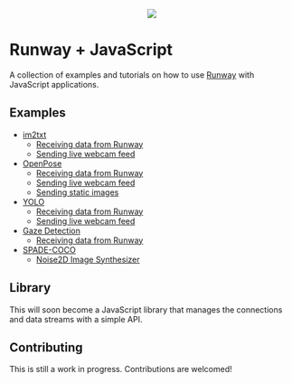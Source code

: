 <p align="center">
  <img src="./assets/cover_runway_javascript_github.jpg">
</p>

# Runway + JavaScript

A collection of examples and tutorials on how to use [Runway](https://runwayml.com/) with JavaScript applications.

## Examples

- [im2txt](/im2txt)
  - [Receiving data from Runway](/im2txt/receivesOnly)
  - [Sending live webcam feed](/im2txt/sendWebcam)
- [OpenPose](/openpose)
  - [Receiving data from Runway](/openpose/receivesOnly)
  - [Sending live webcam feed](/openpose/sendWebcam)
  - [Sending static images](/openpose/sendImage)
- [YOLO](/yolo)
  - [Receiving data from Runway](/yolo/receivesOnly)
  - [Sending live webcam feed](/yolo/sendWebcam)
- [Gaze Detection](/gaze)
  - [Receiving data from Runway](/gaze/receivesOnly)
- [SPADE-COCO](/SPADE-COCO)
  - [Noise2D Image Synthesizer](/SPADE-COCO/Noise2DSynth)

## Library

This will soon become a JavaScript library that manages the connections and data streams with a simple API. 

## Contributing

This is still a work in progress. Contributions are welcomed!

